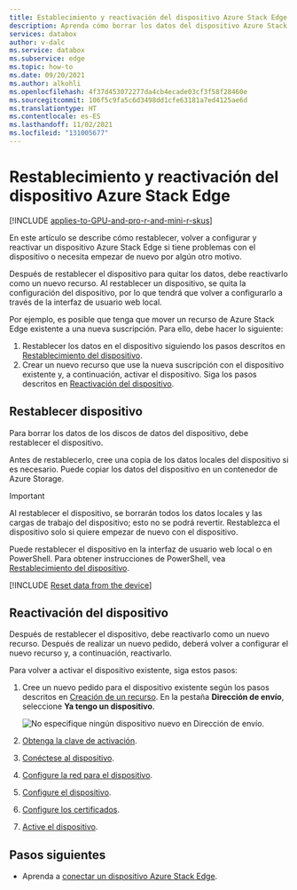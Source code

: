 ```yaml
---
title: Establecimiento y reactivación del dispositivo Azure Stack Edge
description: Aprenda cómo borrar los datos del dispositivo Azure Stack Edge para luego reactivarlo.
services: databox
author: v-dalc
ms.service: databox
ms.subservice: edge
ms.topic: how-to
ms.date: 09/20/2021
ms.author: alkohli
ms.openlocfilehash: 4f37d453072277da4cb4ecade03cf3f58f28460e
ms.sourcegitcommit: 106f5c9fa5c6d3498dd1cfe63181a7ed4125ae6d
ms.translationtype: HT
ms.contentlocale: es-ES
ms.lasthandoff: 11/02/2021
ms.locfileid: "131005677"
---
```

# <a name="reset-and-reactivate-your-azure-stack-edge-device"></a>Restablecimiento y reactivación del dispositivo Azure Stack Edge

[!INCLUDE [applies-to-GPU-and-pro-r-and-mini-r-skus](../../includes/azure-stack-edge-applies-to-gpu-pro-r-mini-r-sku.md)]

En este artículo se describe cómo restablecer, volver a configurar y reactivar un dispositivo Azure Stack Edge si tiene problemas con el dispositivo o necesita empezar de nuevo por algún otro motivo.

Después de restablecer el dispositivo para quitar los datos, debe reactivarlo como un nuevo recurso. Al restablecer un dispositivo, se quita la configuración del dispositivo, por lo que tendrá que volver a configurarlo a través de la interfaz de usuario web local.

Por ejemplo, es posible que tenga que mover un recurso de Azure Stack Edge existente a una nueva suscripción. Para ello, debe hacer lo siguiente:

1. Restablecer los datos en el dispositivo siguiendo los pasos descritos en [Restablecimiento del dispositivo](#reset-device).
2. Crear un nuevo recurso que use la nueva suscripción con el dispositivo existente y, a continuación, activar el dispositivo. Siga los pasos descritos en [Reactivación del dispositivo](#reactivate-device).

## <a name="reset-device"></a>Restablecer dispositivo

Para borrar los datos de los discos de datos del dispositivo, debe restablecer el dispositivo.

Antes de restablecerlo, cree una copia de los datos locales del dispositivo si es necesario. Puede copiar los datos del dispositivo en un contenedor de Azure Storage.

>[!IMPORTANT]
> Al restablecer el dispositivo, se borrarán todos los datos locales y las cargas de trabajo del dispositivo; esto no se podrá revertir. Restablezca el dispositivo solo si quiere empezar de nuevo con el dispositivo.

Puede restablecer el dispositivo en la interfaz de usuario web local o en PowerShell. Para obtener instrucciones de PowerShell, vea [Restablecimiento del dispositivo](./azure-stack-edge-connect-powershell-interface.md#reset-your-device).

[!INCLUDE [Reset data from the device](../../includes/azure-stack-edge-device-reset.md)]

## <a name="reactivate-device"></a>Reactivación del dispositivo

Después de restablecer el dispositivo, debe reactivarlo como un nuevo recurso. Después de realizar un nuevo pedido, deberá volver a configurar el nuevo recurso y, a continuación, reactivarlo.

Para volver a activar el dispositivo existente, siga estos pasos:

1. Cree un nuevo pedido para el dispositivo existente según los pasos descritos en [Creación de un recurso](azure-stack-edge-gpu-deploy-prep.md?tabs=azure-portal#create-a-new-resource). En la pestaña **Dirección de envío**, seleccione **Ya tengo un dispositivo**.

   ![No especifique ningún dispositivo nuevo en Dirección de envío.](./media/azure-stack-edge-reset-reactivate-device/create-resource-with-no-new-device.png)

1. [Obtenga la clave de activación](azure-stack-edge-gpu-deploy-prep.md?tabs=azure-portal#get-the-activation-key).

1. [Conéctese al dispositivo](azure-stack-edge-gpu-deploy-connect.md).

1. [Configure la red para el dispositivo](azure-stack-edge-gpu-deploy-configure-network-compute-web-proxy.md).

1. [Configure el dispositivo](azure-stack-edge-gpu-deploy-set-up-device-update-time.md).

1. [Configure los certificados](azure-stack-edge-gpu-deploy-configure-certificates.md).

1. [Active el dispositivo](azure-stack-edge-gpu-deploy-activate.md).

## <a name="next-steps"></a>Pasos siguientes

- Aprenda a [conectar un dispositivo Azure Stack Edge](azure-stack-edge-gpu-deploy-connect.md).
